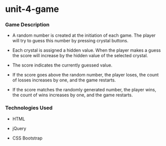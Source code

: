 # unit-4-game


### Game Description

* A random number is created at the initiation of each game. The player will try to guess this number by pressing 
  crystal buttons. 

* Each crystal is assigned a hidden value. When the player makes a guess the score will increase by the hidden value   of the selected crystal. 

* The score indicates the currently guessed value. 

* If the score goes above the random number, the player loses, the count of losses increases by one, and the game      restarts.  

* If the score matches the randomly generated number, the player wins, the count of wins increases by one, and the     game restarts. 


### Technologies Used

* HTML

* jQuery

* CSS Bootstrap 